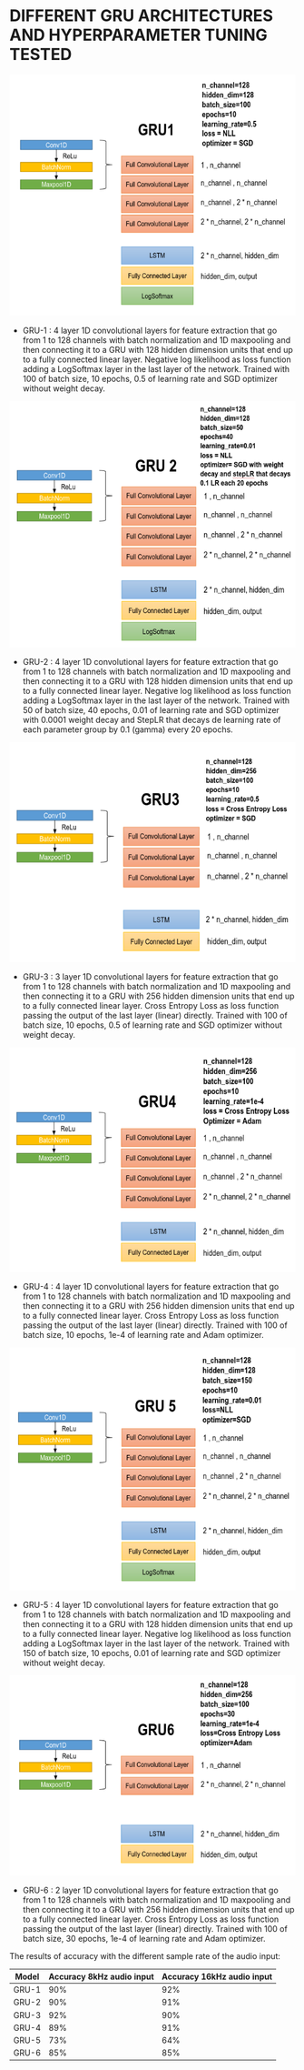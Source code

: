 # DIFFERENT GRU ARCHITECTURES AND HYPERPARAMETER TUNING TESTED


![gru1_diagram](https://github.com/unaivicente/FinalProjectAIDL/blob/main/doc/gru-1_diagram.png)


* GRU-1 : 4 layer 1D convolutional layers for feature extraction that go from 1 to 128 channels with batch normalization and 1D maxpooling and then connecting it to a GRU with 128 hidden dimension units that end up to a fully connected linear layer. Negative log likelihood as loss function adding a LogSoftmax layer in the last layer of the network. Trained with 100 of batch size, 10 epochs, 0.5 of learning rate and SGD optimizer without weight decay.
 
 
 
 ![gru2_diagram](https://github.com/unaivicente/FinalProjectAIDL/blob/main/doc/gru-2_diagram.png)

* GRU-2 : 4 layer 1D convolutional layers for feature extraction that go from 1 to 128 channels with batch normalization and 1D maxpooling and then connecting it to a GRU with 128 hidden dimension units that end up to a fully connected linear layer. Negative log likelihood as loss function adding a LogSoftmax layer in the last layer of the network. Trained with 50 of batch size, 40 epochs, 0.01 of learning rate and SGD optimizer with 0.0001 weight decay and StepLR that decays de learning rate of each parameter group by 0.1 (gamma) every 20 epochs.


      
 ![gru3_diagram](https://github.com/unaivicente/FinalProjectAIDL/blob/main/doc/gru-3_diagram.png)

* GRU-3 : 3 layer 1D convolutional layers for feature extraction that go from 1 to 128 channels with batch normalization and 1D maxpooling and then connecting it to a GRU with 256 hidden dimension units that end up to a fully connected linear layer. Cross Entropy Loss as loss function passing the output of the last layer (linear) directly. Trained with 100 of batch size, 10 epochs, 0.5 of learning rate and SGD optimizer without weight decay.

      
      
![gru4_diagram](https://github.com/unaivicente/FinalProjectAIDL/blob/main/doc/gru-4_diagram.png)

* GRU-4 : 4 layer 1D convolutional layers for feature extraction that go from 1 to 128 channels with batch normalization and 1D maxpooling and then connecting it to a GRU with 256 hidden dimension units that end up to a fully connected linear layer. Cross Entropy Loss as loss function passing the output of the last layer (linear) directly. Trained with 100 of batch size, 10 epochs, 1e-4 of learning rate and Adam optimizer.

     
     
![gru5_diagram](https://github.com/unaivicente/FinalProjectAIDL/blob/main/doc/gru-5_diagram.png)
     
* GRU-5 : 4 layer 1D convolutional layers for feature extraction that go from 1 to 128 channels with batch normalization and 1D maxpooling and then connecting it to a GRU with 128 hidden dimension units that end up to a fully connected linear layer. Negative log likelihood as loss function adding a LogSoftmax layer in the last layer of the network. Trained with 150 of batch size, 10 epochs, 0.01 of learning rate and SGD optimizer without weight decay.

 
 
 ![gru6_diagram](https://github.com/unaivicente/FinalProjectAIDL/blob/main/doc/gru-6_diagram.png)
 
* GRU-6 : 2 layer 1D convolutional layers for feature extraction that go from 1 to 128 channels with batch normalization and 1D maxpooling and then connecting it to a GRU with 256 hidden dimension units that end up to a fully connected linear layer. Cross Entropy Loss as loss function passing the output of the last layer (linear) directly. Trained with 100 of batch size, 30 epochs, 1e-4 of learning rate and Adam optimizer.


The results of accuracy with the different sample rate of the audio input:
      
| Model | Accuracy 8kHz audio input | Accuracy 16kHz audio input |
| --- | --- | --- |
| GRU-1     |  90%   |  92%  |
| GRU-2     |  90%   |  91%  |
| GRU-3     |  92%   |  90%  |
| GRU-4     |  89%   |  91%  |
| GRU-5     |  73%   |  64%  |
| GRU-6     |  85%   |  85%  |
